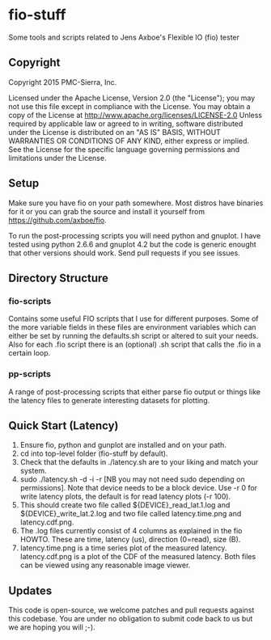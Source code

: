 # fio-stuff
Some tools and scripts related to Jens Axboe's Flexible IO (fio) tester

## Copyright

Copyright 2015 PMC-Sierra, Inc.

Licensed under the Apache License, Version 2.0 (the "License"); you
may not use this file except in compliance with the License. You may
obtain a copy of the License at
http://www.apache.org/licenses/LICENSE-2.0 Unless required by
applicable law or agreed to in writing, software distributed under the
License is distributed on an "AS IS" BASIS, WITHOUT WARRANTIES OR
CONDITIONS OF ANY KIND, either express or implied. See the License for
the specific language governing permissions and limitations under the
License.

## Setup

Make sure you have fio on your path somewhere. Most distros have
binaries for it or you can grab the source and install it yourself
from https://github.com/axboe/fio. 

To run the post-processing scripts you will need python and gnuplot. I
have tested using python 2.6.6 and gnuplot 4.2 but the code is
generic enought that other versions should work. Send pull requests if
you see issues.

## Directory Structure

### fio-scripts

Contains some useful FIO scripts that I use for different
purposes. Some of the more variable fields in these files are
environment variables which can either be set by running the
defaults.sh script or altered to suit your needs. Also for each .fio
script there is an (optional) .sh script that calls the .fio in a
certain loop.

### pp-scripts

A range of post-processing scripts that either parse fio output or
things like the latency files to generate interesting datasets for
plotting.

## Quick Start (Latency)

1. Ensure fio, python and gunplot are installed and on your path.
2. cd into top-level folder (fio-stuff by default).
3. Check that the defaults in ./latency.sh are to your liking and
match your system.
4. sudo ./latency.sh -d <device> -i <iodepth> -r <rwmixread> [NB you
may not need sudo depending on permissions]. Note that device needs to
be a block device. Use -r 0 for write latency plots, the default is
for read latency plots (-r 100).  
5. This should create two file called ${DEVICE}_read_lat.1.log and
${DEVICE}_write_lat.2.log and two file called latency.time.png and
latency.cdf.png. 
6. The .log files currently consist of 4 columns as explained in the fio
HOWTO. These are time, latency (us), direction (0=read), size (B).
7. latency.time.png is a time series plot of the measured
latency. latency.cdf.png is a plot of the CDF of the measured
latency. Both files can be viewed using any reasonable image viewer.

## Updates

This code is open-source, we welcome patches and pull requests against
this codebase. You are under no obligation to submit code back to us
but we are hoping you will ;-).
